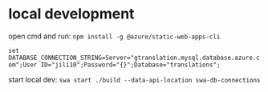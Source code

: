 # local development

open cmd and run:
`npm install -g @azure/static-web-apps-cli`

`set DATABASE_CONNECTION_STRING=Server="gtranslation.mysql.database.azure.com";User ID="jili10";Password="{}";Database="translations";`

start local dev:
`swa start ./build --data-api-location swa-db-connections`

